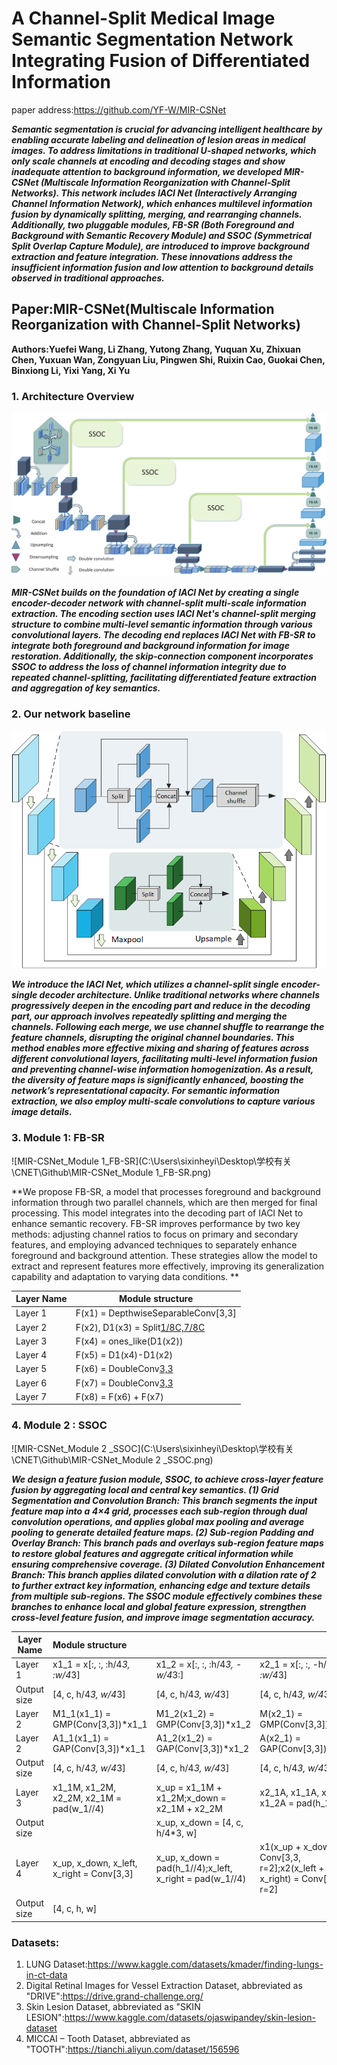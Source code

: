 # A Channel-Split Medical Image Semantic Segmentation Network Integrating Fusion of Differentiated Information

paper address:https://github.com/YF-W/MIR-CSNet

***Semantic segmentation is crucial for advancing intelligent healthcare by enabling accurate labeling and delineation of lesion areas in medical images. To address limitations in traditional U-shaped networks, which only scale channels at encoding and decoding stages and show inadequate attention to background information, we developed MIR-CSNet (Multiscale Information Reorganization with Channel-Split Networks). This network includes IACI Net (Interactively Arranging Channel Information Network), which enhances multilevel information fusion by dynamically splitting, merging, and rearranging channels. Additionally, two pluggable modules, FB-SR (Both Foreground and Background with Semantic Recovery Module) and SSOC (Symmetrical Split Overlap Capture Module), are introduced to improve background extraction and feature integration. These innovations address the insufficient information fusion and low attention to background details observed in traditional approaches.***

## Paper:MIR-CSNet(Multiscale Information Reorganization with Channel-Split Networks)

**Authors:Yuefei Wang, Li Zhang, Yutong Zhang, Yuquan Xu, Zhixuan Chen, Yuxuan Wan, Zongyuan Liu, Pingwen Shi, Ruixin Cao, Guokai Chen, Binxiong Li, Yixi Yang, Xi Yu**

### 1. Architecture Overview

![MIR-CSNet](https://github.com/YF-W/MIR-CSNet/blob/12c93619b4ce022acbb99adeeebec143d6d94b12/MIR-CSNet.png)

***MIR-CSNet builds on the foundation of IACI Net by creating a single encoder-decoder network with channel-split multi-scale information extraction. The encoding section uses IACI Net's channel-split merging structure to combine multi-level semantic information through various convolutional layers. The decoding end replaces IACI Net with FB-SR to integrate both foreground and background information for image restoration. Additionally, the skip-connection component incorporates SSOC to address the loss of channel information integrity due to repeated channel-splitting, facilitating differentiated feature extraction and aggregation of key semantics.***

### 2. Our network baseline

![MIR-CSNet_Baseline](https://github.com/YF-W/MIR-CSNet/blob/1683c3bedf227b29d1386532e3d90a8d839677c9/MIR-CSNet_Baseline.png)

***We introduce the IACI Net, which utilizes a channel-split single encoder-single decoder architecture. Unlike traditional networks where channels progressively deepen in the encoding part and reduce in the decoding part, our approach involves repeatedly splitting and merging the channels. Following each merge, we use channel shuffle to rearrange the feature channels, disrupting the original channel boundaries. This method enables more effective mixing and sharing of features across different convolutional layers, facilitating multi-level information fusion and preventing channel-wise information homogenization. As a result, the diversity of feature maps is significantly enhanced, boosting the network’s representational capacity. For semantic information extraction, we also employ multi-scale convolutions to capture various image details.***

### 3. Module 1: FB-SR

![MIR-CSNet_Module 1_FB-SR](C:\Users\sixinheyi\Desktop\学校有关\CNET\Github\MIR-CSNet_Module 1_FB-SR.png)

**We propose FB-SR, a model that processes foreground and background information through two parallel channels, which are then merged for final processing. This model integrates into the decoding part of IACI Net to enhance semantic recovery. FB-SR improves performance by two key methods: adjusting channel ratios to focus on primary and secondary features, and employing advanced techniques to separately enhance foreground and background attention. These strategies allow the model to extract and represent features more effectively, improving its generalization capability and adaptation to varying data conditions. **

| Layer Name | Module structure                         |
| :--------- | ---------------------------------------- |
| Layer 1    | F(x1) =  DepthwiseSeparableConv[3,3]     |
| Layer 2    | F(x2), D1(x3) = Split[1/8C,7/8C](D1(x1)) |
| Layer 3    | F(x4) = ones_like(D1(x2))                |
| Layer 4    | F(x5) = D1(x4)-D1(x2)                    |
| Layer 5    | F(x6) = DoubleConv[3,3](D1(x5))          |
| Layer 6    | F(x7) = DoubleConv[3,3](D1(x3))          |
| Layer 7    | F(x8) = F(x6) + F(x7)                    |

### 4. Module 2 : SSOC

![MIR-CSNet_Module 2 _SSOC](C:\Users\sixinheyi\Desktop\学校有关\CNET\Github\MIR-CSNet_Module 2 _SSOC.png)

***We design a feature fusion module, SSOC, to achieve cross-layer feature fusion by aggregating local and central key semantics. (1) Grid Segmentation and Convolution Branch: This branch segments the input feature map into a 4×4 grid, processes each sub-region through dual convolution operations, and applies global max pooling and average pooling to generate detailed feature maps. (2) Sub-region Padding and Overlay Branch: This branch pads and overlays sub-region feature maps to restore global features and aggregate critical information while ensuring comprehensive coverage. (3) Dilated Convolution Enhancement Branch: This branch applies dilated convolution with a dilation rate of 2 to further extract key information, enhancing edge and texture details from multiple sub-regions. The SSOC module effectively combines these branches to enhance local and global feature expression, strengthen cross-level feature fusion, and improve image segmentation accuracy.***



| Layer Name  | Module structure                          |                                                          |                                                              |                                                |
| ----------- | :---------------------------------------- | -------------------------------------------------------- | ------------------------------------------------------------ | ---------------------------------------------- |
| Layer 1     | x1_1 = x[:, :, :h/4*3, :w/4*3]            | x1_2 = x[:, :, :h/4*3, -w/4*3:]                          | x2_1 = x[:, :, -h/4*3:, :w/4*3]                              | x2_2 = x[:, :, -h/4*3:, -w/4*3:]               |
| Output size | [4, c, h/4*3, w/4*3]                      | [4, c, h/4*3, w/4*3]                                     | [4, c, h/4*3, w/4*3]                                         | [4, c, h/4*3, w/4*3]                           |
| Layer 2     | M1_1(x1_1) = GMP(Conv[3,3])*x1_1          | M1_2(x1_2) = GMP(Conv[3,3])*x1_2                         | M(x2_1) = GMP(Conv[3,3])*x2_1                                | M(x2_2) = GMP(Conv[3,3])*x2_2                  |
| Layer 2     | A1_1(x1_1) = GAP(Conv[3,3])*x1_1          | A1_2(x1_2) = GAP(Conv[3,3])*x1_2                         | A(x2_1) = GAP(Conv[3,3])*x2_1                                | A(x2_2) = GAP(Conv[3,3])*x2_2                  |
| Output size | [4, c, h/4*3, w/4*3]                      | [4, c, h/4*3, w/4*3]                                     | [4, c, h/4*3, w/4*3]                                         | [4, c, h/4*3, w/4*3]                           |
| Layer 3     | x1_1M, x1_2M, x2_2M, x2_1M = pad(w_1//4)  | x_up = x1_1M + x1_2M;x_down = x2_1M + x2_2M              | x2_1A, x1_1A, x1_2A, x1_2A = pad(h_1//4)                     | x_left = x1_1A + x2_1A;x_right = x1_2A + x2_2A |
| Output size |                                           | x_up, x_down = [4, c, h/4*3, w]                          |                                                              | x_left, x_right = [4, c, h, w/4*3]             |
| Layer 4     | x_up, x_down, x_left, x_right = Conv[3,3] | x_up, x_down = pad(h_1//4);x_left, x_right = pad(w_1//4) | x1(x_up + x_down) = Conv[3,3, r=2];x2(x_left + x_right) = Conv[3,3, r=2] | x = Concat(x1, x2);x(x)=Conv[3,3]              |
| Output size | [4, c, h, w]                              |                                                          |                                                              |                                                |

### Datasets:

1. LUNG Dataset:https://www.kaggle.com/datasets/kmader/finding-lungs-in-ct-data
2. Digital Retinal Images for Vessel Extraction Dataset, abbreviated as "DRIVE":https://drive.grand-challenge.org/
3. Skin Lesion Dataset, abbreviated as "SKIN LESION":https://www.kaggle.com/datasets/ojaswipandey/skin-lesion-dataset
4. MICCAI – Tooth Dataset, abbreviated as "TOOTH":https://tianchi.aliyun.com/dataset/156596
